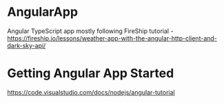 # AngularApp
Angular TypeScript app mostly following FireShip tutorial - https://fireship.io/lessons/weather-app-with-the-angular-http-client-and-dark-sky-api/

# Getting Angular App Started
https://code.visualstudio.com/docs/nodejs/angular-tutorial
